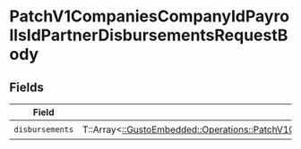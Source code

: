 # PatchV1CompaniesCompanyIdPayrollsIdPartnerDisbursementsRequestBody


## Fields

| Field                                                                                                                                                                                                          | Type                                                                                                                                                                                                           | Required                                                                                                                                                                                                       | Description                                                                                                                                                                                                    |
| -------------------------------------------------------------------------------------------------------------------------------------------------------------------------------------------------------------- | -------------------------------------------------------------------------------------------------------------------------------------------------------------------------------------------------------------- | -------------------------------------------------------------------------------------------------------------------------------------------------------------------------------------------------------------- | -------------------------------------------------------------------------------------------------------------------------------------------------------------------------------------------------------------- |
| `disbursements`                                                                                                                                                                                                | T::Array<[::GustoEmbedded::Operations::PatchV1CompaniesCompanyIdPayrollsIdPartnerDisbursementsDisbursements](../../models/operations/patchv1companiescompanyidpayrollsidpartnerdisbursementsdisbursements.md)> | :heavy_check_mark:                                                                                                                                                                                             | N/A                                                                                                                                                                                                            |
